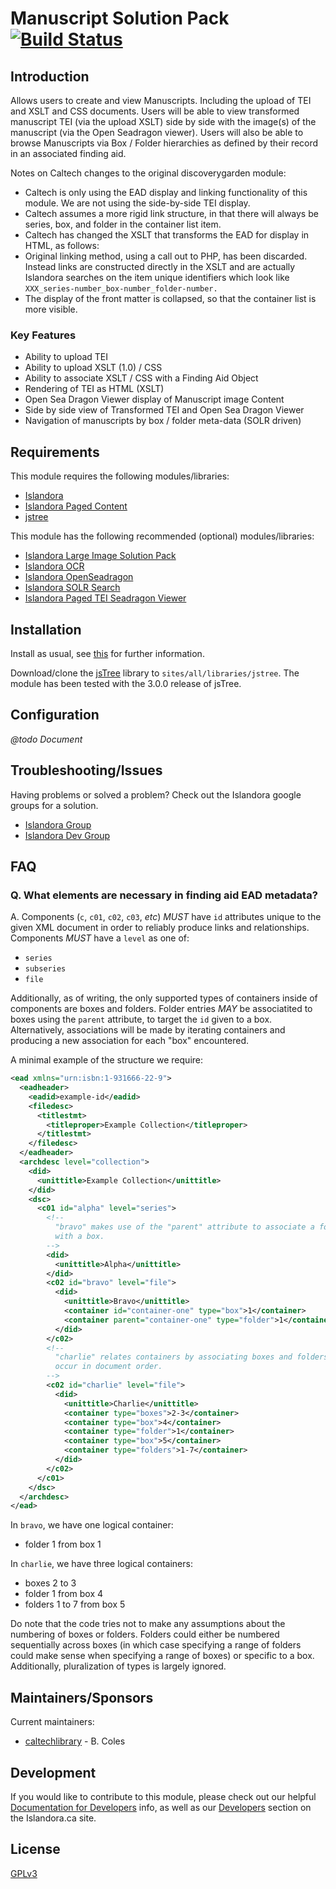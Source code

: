 # Manuscript Solution Pack [![Build Status](https://travis-ci.org/discoverygarden/islandora_solution_pack_manuscript.png?branch=7.x)](https://travis-ci.org/discoverygarden/islandora_solution_pack_manuscript)

## Introduction

Allows users to create and view Manuscripts. Including the upload of TEI and XSLT and CSS documents. Users will be able to view transformed manuscript TEI (via the upload XSLT) side by side with the image(s) of the manuscript (via the Open Seadragon viewer). Users will also be able to browse Manuscripts via Box / Folder hierarchies as defined by their record in an associated finding aid.

Notes on Caltech changes to the original discoverygarden module:
* Caltech is only using the EAD display and linking functionality of this module.  We are not using the side-by-side TEI display.
* Caltech assumes a more rigid link structure, in that there will always be series, box, and folder in the container list item.
* Caltech has changed the XSLT that transforms the EAD for display in HTML, as follows:
* Original linking method, using a call out to PHP, has been discarded.  Instead links are constructed directly in the XSLT and are actually Islandora searches on the item unique identifiers which look like `XXX_series-number_box-number_folder-number.`  
* The display of the front matter is collapsed, so that the container list is more visible.

### Key Features

* Ability to upload TEI
* Ability to upload XSLT (1.0) / CSS
* Ability to associate XSLT / CSS with a Finding Aid Object
* Rendering of TEI as HTML (XSLT)
* Open Sea Dragon Viewer display of Manuscript image Content
* Side by side view of Transformed TEI and Open Sea Dragon Viewer
* Navigation of manuscripts by box / folder meta-data (SOLR driven)

## Requirements

This module requires the following modules/libraries:

* [Islandora](https://github.com/islandora/islandora)
* [Islandora Paged Content](https://github.com/Islandora/islandora_paged_content)
* [jstree](https://github.com/vakata/jstree)

This module has the following recommended (optional) modules/libraries:

* [Islandora Large Image Solution Pack](https://github.com/Islandora/islandora_solution_pack_large_image)
* [Islandora OCR](https://github.com/Islandora/islandora_ocr)
* [Islandora OpenSeadragon](https://github.com/Islandora/islandora_openseadragon)
* [Islandora SOLR Search](https://github.com/Islandora/islandora_solr_search)
* [Islandora Paged TEI Seadragon Viewer](https://github.com/discoverygarden/islandora_paged_tei_seadragon)

## Installation

Install as usual, see [this](https://drupal.org/documentation/install/modules-themes/modules-7) for further information.

Download/clone the [jsTree](https://github.com/vakata/jstree) library to `sites/all/libraries/jstree`. The module has been tested with the 3.0.0 release of jsTree.

## Configuration

_@todo Document_

## Troubleshooting/Issues

Having problems or solved a problem? Check out the Islandora google groups for a solution.

* [Islandora Group](https://groups.google.com/forum/?hl=en&fromgroups#!forum/islandora)
* [Islandora Dev Group](https://groups.google.com/forum/?hl=en&fromgroups#!forum/islandora-dev)

## FAQ

### Q. What elements are necessary in finding aid EAD metadata?

A. Components (`c`, `c01`, `c02`, `c03`, _etc_) *MUST* have `id` attributes unique to the given XML document in order to reliably produce links and relationships. Components *MUST* have a `level` as one of:
* `series`
* `subseries`
* `file`

Additionally, as of writing, the only supported types of containers inside of components are boxes and folders. Folder entries *MAY* be associatited to boxes using the `parent` attribute, to target the `id` given to a box. Alternatively, associations will be made by iterating containers and producing a new association for each "box" encountered.

A minimal example of the structure we require:
```xml
<ead xmlns="urn:isbn:1-931666-22-9">
  <eadheader>
    <eadid>example-id</eadid>
    <filedesc>
      <titlestmt>
        <titleproper>Example Collection</titleproper>
      </titlestmt>
    </filedesc>
  </eadheader>
  <archdesc level="collection">
    <did>
      <unittitle>Example Collection</unittitle>
    </did>
    <dsc>
      <c01 id="alpha" level="series">
        <!--
          "bravo" makes use of the "parent" attribute to associate a folder
          with a box.
        -->
        <did>
          <unittitle>Alpha</unittitle>
        </did>
        <c02 id="bravo" level="file">
          <did>
            <unittitle>Bravo</unittitle>
            <container id="container-one" type="box">1</container>
            <container parent="container-one" type="folder">1</container>
          </did>
        </c02>
        <!--
          "charlie" relates containers by associating boxes and folders as they
          occur in document order.
        -->
        <c02 id="charlie" level="file">
          <did>
            <unittitle>Charlie</unittitle>
            <container type="boxes">2-3</container>
            <container type="box">4</container>
            <container type="folder">1</container>
            <container type="box">5</container>
            <container type="folders">1-7</container>
          </did>
        </c02>
      </c01>
    </dsc>
  </archdesc>
</ead>
```

In `bravo`, we have one logical container:
* folder 1 from box 1

In `charlie`, we have three logical containers:
* boxes 2 to 3
* folder 1 from box 4
* folders 1 to 7 from box 5

Do note that the code tries not to make any assumptions about the numbering of boxes or folders. Folders could either be numbered sequentially across boxes (in which case specifying a range of folders could make sense when specifying a range of boxes) or specific to a box. Additionally, pluralization of types is largely ignored.

## Maintainers/Sponsors
Current maintainers:

* [caltechlibrary](https://github.com/caltechlibrary) - B. Coles

## Development

If you would like to contribute to this module, please check out our helpful [Documentation for Developers](https://github.com/Islandora/islandora/wiki#wiki-documentation-for-developers) info, as well as our [Developers](http://islandora.ca/developers) section on the Islandora.ca site.

## License

[GPLv3](http://www.gnu.org/licenses/gpl-3.0.txt)
